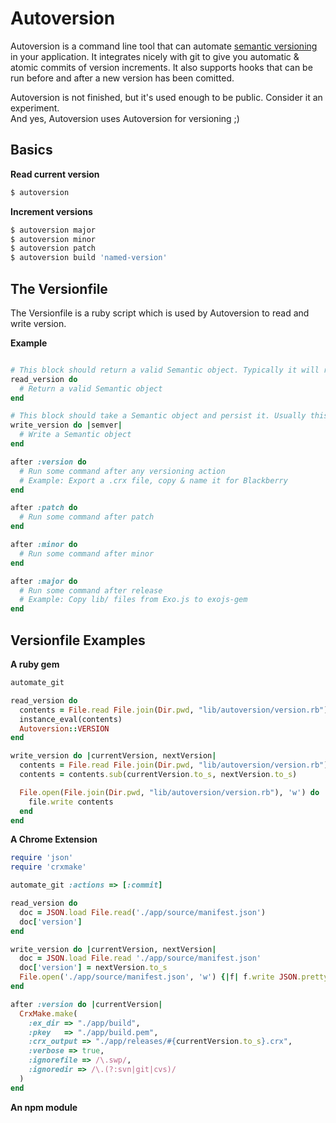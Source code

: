 Autoversion
===========

Autoversion is a command line tool that can automate [semantic versioning](http://semver.org) in your application. It 
integrates nicely with git to give you automatic & atomic commits of version increments. It also supports hooks that can be run before and after a new version has been comitted.

Autoversion is not finished, but it's used enough to be public. Consider it an experiment.<br />
And yes, Autoversion uses Autoversion for versioning ;)

Basics
---------

**Read current version**
```Bash
$ autoversion
```

**Increment versions**
```Bash
$ autoversion major
$ autoversion minor
$ autoversion patch
$ autoversion build 'named-version'
```

The Versionfile
--------------------

The Versionfile is a ruby script which is used by Autoversion to read and write version.

**Example**

```Ruby

# This block should return a valid Semantic object. Typically it will read a file and parse it.
read_version do
  # Return a valid Semantic object
end

# This block should take a Semantic object and persist it. Usually this means rewriting some version file.
write_version do |semver|
  # Write a Semantic object
end

after :version do
  # Run some command after any versioning action
  # Example: Export a .crx file, copy & name it for Blackberry
end

after :patch do
  # Run some command after patch
end

after :minor do
  # Run some command after minor
end

after :major do
  # Run some command after release
  # Example: Copy lib/ files from Exo.js to exojs-gem
end

```

Versionfile Examples
----------------------------

**A ruby gem**

```Ruby
automate_git

read_version do
  contents = File.read File.join(Dir.pwd, "lib/autoversion/version.rb")
  instance_eval(contents)
  Autoversion::VERSION
end

write_version do |currentVersion, nextVersion|
  contents = File.read File.join(Dir.pwd, "lib/autoversion/version.rb")
  contents = contents.sub(currentVersion.to_s, nextVersion.to_s)

  File.open(File.join(Dir.pwd, "lib/autoversion/version.rb"), 'w') do |file| 
    file.write contents
  end
end
```

**A Chrome Extension**

```Ruby
require 'json'
require 'crxmake'

automate_git :actions => [:commit]

read_version do
  doc = JSON.load File.read('./app/source/manifest.json')
  doc['version']
end

write_version do |currentVersion, nextVersion|
  doc = JSON.load File.read './app/source/manifest.json'
  doc['version'] = nextVersion.to_s
  File.open('./app/source/manifest.json', 'w') {|f| f.write JSON.pretty_generate(doc) }
end

after :version do |currentVersion|
  CrxMake.make(
    :ex_dir => "./app/build",
    :pkey   => "./app/build.pem",
    :crx_output => "./app/releases/#{currentVersion.to_s}.crx",
    :verbose => true,
    :ignorefile => /\.swp/,
    :ignoredir => /\.(?:svn|git|cvs)/
  )
end
```

**An npm module**

```Ruby
```


